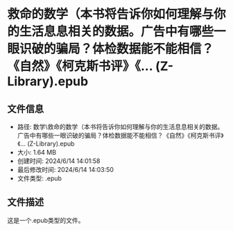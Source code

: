 ﻿# 救命的数学（本书将告诉你如何理解与你的生活息息相关的数据。广告中有哪些一眼识破的骗局？体检数据能不能相信？《自然》《柯克斯书评》《... (Z-Library).epub

## 文件信息
- 路径: 数学\救命的数学（本书将告诉你如何理解与你的生活息息相关的数据。广告中有哪些一眼识破的骗局？体检数据能不能相信？《自然》《柯克斯书评》《... (Z-Library).epub
- 大小: 1.64 MB
- 创建时间: 2024/6/14 14:01:58
- 最后修改时间: 2024/6/14 14:03:50
- 文件类型: .epub

## 文件描述
这是一个.epub类型的文件。

